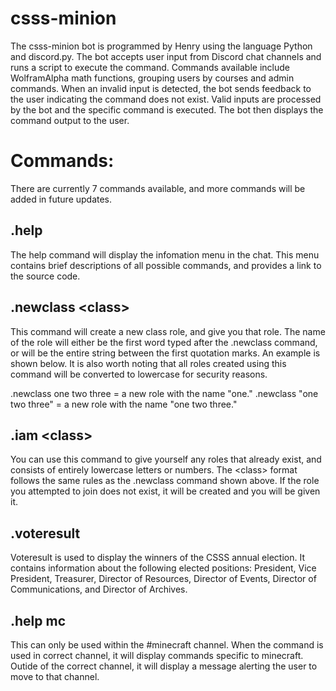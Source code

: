 # csss-minion

The csss-minion bot is programmed by Henry using the language Python and discord.py. The bot accepts user input from Discord chat channels and runs a script to execute the command. Commands available include WolframAlpha math functions, grouping users by courses and admin commands. When an invalid input is detected, the bot sends feedback to the user indicating the command does not exist. Valid inputs are processed by the bot and the specific command is executed. The bot then displays the command output to the user.


# Commands: #

There are currently 7 commands available, and more commands will be added in future updates.  

## .help ##
The help command will display the infomation menu in the chat. This menu contains brief descriptions of all possible commands, and provides a link to the source code. 

## .newclass \<class\> ##
This command will create a new class role, and give you that role. The name of the role will either be the first word typed after the .newclass command, or will be the entire string between the first quotation marks. An example is shown below. It is also worth noting that all roles created using this command will be converted to lowercase for security reasons. 

.newclass one two three = a new role with the name "one."
.newclass "one two three" = a new role with the name "one two three."

## .iam \<class\> ##
You can use this command to give yourself any roles that already exist, and consists of entirely lowercase letters or numbers. The \<class\> format follows the same rules as the .newclass command shown above. If the role you attempted to join does not exist, it will be created and you will be given it. 

## .voteresult ##
Voteresult is used to display the winners of the CSSS annual election. It contains information about the following elected positions: President, Vice President, Treasurer, Director of Resources, Director of Events, Director of Communications, and Director of Archives.

## .help mc ##

This can only be used within the #minecraft channel. When the command is used in correct channel, it will display commands specific to minecraft. Outide of the correct channel, it will display a message alerting the user to move to that channel. 



